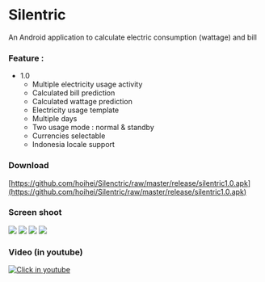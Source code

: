 Silentric
=========
An Android application to calculate electric consumption (wattage) and bill


### Feature :
* 1.0
  * Multiple electricity usage activity
  * Calculated bill prediction
  * Calculated wattage prediction
  * Electricity usage template
  * Multiple days
  * Two usage mode : normal & standby
  * Currencies selectable
  * Indonesia locale support

### Download
[https://github.com/hoihei/Silenctric/raw/master/release/silentric1.0.apk](https://github.com/hoihei/Silentric/raw/master/release/silentric1.0.apk)

### Screen shoot
![](http://i.imgur.com/AiVnRXr.png)
![](http://i.imgur.com/3BlT6Hx.png)
![](http://i.imgur.com/4kIxojF.png)
![](http://i.imgur.com/ha7o52r.png)

### Video (in youtube)
[![Click in youtube](https://img.youtube.com/vi/q8GZnqMg5ck/0.jpg)](https://www.youtube.com/watch?v=q8GZnqMg5ck)
